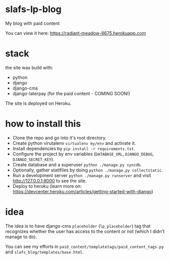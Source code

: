 # slafs-lp-blog
My blog with paid content


You can view it here:
https://radiant-meadow-8675.herokuapp.com

# stack

the site was build with:

- python
- django
- django-cms
- django-laterpay (for the paid content - COMING SOON!)

The site is deployed on Heroku.

# how to install this

- Clone the repo and go into it's root directory.
- Create python virutalenv `virtualenv my/env` and activate it.
- Install dependencies by `pip install -r requirements.txt`.
- Configure the project by env variables (`DATABASE_URL`, `DJANGO_DEBUG`, `DJANGO_SECRET_KEY`).
- Create database and a superuser `python ./manage.py syncdb`.
- Optionally, gather statifiles by doing `python ./manage.py collectstatic`.
- Run a development server `python ./manage.py runserver` and visit http://127.0.0.1:8000 to see the site.
- Deploy to heroku (learn more on: https://devcenter.heroku.com/articles/getting-started-with-django)

# idea

The idea is to have django-cms `placeholder` (`lp_placeholder`) tag that recognizes whether the user has
access to the content or not (which I didn't manage to do).

You can see my efforts in `paid_content/templatetags/paid_content_tags.py` and
`slafs_blog/templates/base.html`.

